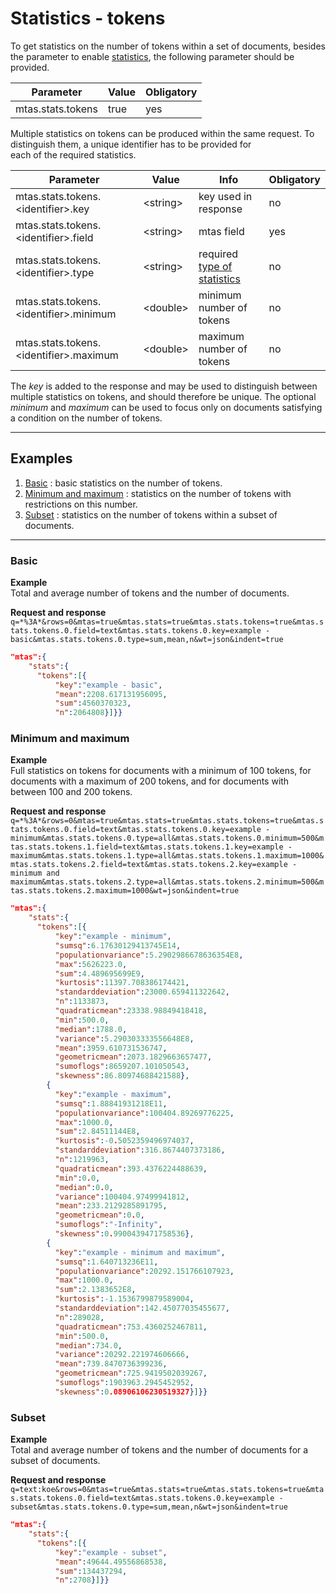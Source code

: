 # Statistics - tokens

To get statistics on the number of tokens within a set of documents, besides the parameter to enable [statistics](search_query_stats.html), the following parameter should be provided.

| Parameter             | Value  | Obligatory  |
|-----------------------|--------|-------------|
| mtas.stats.tokens     | true   | yes         |

Multiple statistics on tokens can be produced within the same request. 
To distinguish them, a unique identifier has to be provided for  
each of the required statistics.

| Parameter                                       | Value        | Info                           | Obligatory  |
|-------------------------------------------------|--------------|--------------------------------|-------------|
| mtas.stats.tokens.\<identifier\>.key         | \<string\>   | key used in response           | no          |
| mtas.stats.tokens.\<identifier\>.field       | \<string\>   | mtas field                      | yes         |
| mtas.stats.tokens.\<identifier\>.type        | \<string\>   | required [type of statistics](search_stats.html) | no          |
| mtas.stats.tokens.\<identifier\>.minimum     | \<double\>   | minimum number of tokens  | no          |
| mtas.stats.tokens.\<identifier\>.maximum     | \<double\>   | maximum number of tokens  | no          |

The *key* is added to the response and may be used to distinguish between multiple statistics on tokens, and should therefore be unique. The optional *minimum* and *maximum* can be used to focus only on documents satisfying a condition on the number of tokens.

---

## Examples
1. [Basic](#basic) : basic statistics on the number of tokens.
2. [Minimum and maximum](#minimum-and-maximum) : statistics on the number of tokens with restrictions on this number.
3. [Subset](#subset) : statistics on the number of tokens within a subset of documents.

---

<a name="basic"></a>

### Basic

**Example**  
Total and average number of tokens and the number of documents.

**Request and response**  
`q=*%3A*&rows=0&mtas=true&mtas.stats=true&mtas.stats.tokens=true&mtas.stats.tokens.0.field=text&mtas.stats.tokens.0.key=example - basic&mtas.stats.tokens.0.type=sum,mean,n&wt=json&indent=true`

``` json
"mtas":{
    "stats":{
      "tokens":[{
          "key":"example - basic",
          "mean":2208.617131956095,
          "sum":4560370323,
          "n":2064808}]}}
```

<a name="minimum-and-maximum"></a>

### Minimum and maximum

**Example**  
Full statistics on tokens for documents with a minimum of 100 tokens, for documents with a maximum of 200 tokens, and for documents with between 100 and 200 tokens.

**Request and response**  
`q=*%3A*&rows=0&mtas=true&mtas.stats=true&mtas.stats.tokens=true&mtas.stats.tokens.0.field=text&mtas.stats.tokens.0.key=example - minimum&mtas.stats.tokens.0.type=all&mtas.stats.tokens.0.minimum=500&mtas.stats.tokens.1.field=text&mtas.stats.tokens.1.key=example - maximum&mtas.stats.tokens.1.type=all&mtas.stats.tokens.1.maximum=1000&mtas.stats.tokens.2.field=text&mtas.stats.tokens.2.key=example - minimum and maximum&mtas.stats.tokens.2.type=all&mtas.stats.tokens.2.minimum=500&mtas.stats.tokens.2.maximum=1000&wt=json&indent=true`

``` json
"mtas":{
    "stats":{
      "tokens":[{
          "key":"example - minimum",
          "sumsq":6.17630129413745E14,
          "populationvariance":5.2902986678636354E8,
          "max":5626223.0,
          "sum":4.489695699E9,
          "kurtosis":11397.708386174421,
          "standarddeviation":23000.659411322642,
          "n":1133873,
          "quadraticmean":23338.98849418418,
          "min":500.0,
          "median":1788.0,
          "variance":5.290303333556648E8,
          "mean":3959.610731536747,
          "geometricmean":2073.1829663657477,
          "sumoflogs":8659207.101050543,
          "skewness":86.80974688421588},
        {
          "key":"example - maximum",
          "sumsq":1.88841931218E11,
          "populationvariance":100404.89269776225,
          "max":1000.0,
          "sum":2.84511144E8,
          "kurtosis":-0.5052359496974037,
          "standarddeviation":316.8674407373186,
          "n":1219963,
          "quadraticmean":393.4376224488639,
          "min":0.0,
          "median":0.0,
          "variance":100404.97499941812,
          "mean":233.2129285891795,
          "geometricmean":0.0,
          "sumoflogs":"-Infinity",
          "skewness":0.9900439471758536},
        {
          "key":"example - minimum and maximum",
          "sumsq":1.640713236E11,
          "populationvariance":20292.151766107923,
          "max":1000.0,
          "sum":2.1383652E8,
          "kurtosis":-1.1536799879589004,
          "standarddeviation":142.45077035455677,
          "n":289028,
          "quadraticmean":753.4360252467811,
          "min":500.0,
          "median":734.0,
          "variance":20292.221974606666,
          "mean":739.8470736399236,
          "geometricmean":725.9419502039267,
          "sumoflogs":1903963.2945452952,
          "skewness":0.08906106230519327}]}}
```

<a name="subset"></a>  

### Subset

**Example**  
Total and average number of tokens and the number of documents for a subset of documents.

**Request and response**  
`q=text:koe&rows=0&mtas=true&mtas.stats=true&mtas.stats.tokens=true&mtas.stats.tokens.0.field=text&mtas.stats.tokens.0.key=example - subset&mtas.stats.tokens.0.type=sum,mean,n&wt=json&indent=true`

``` json
"mtas":{
    "stats":{
      "tokens":[{
          "key":"example - subset",
          "mean":49644.49556868538,
          "sum":134437294,
          "n":2708}]}}
```
